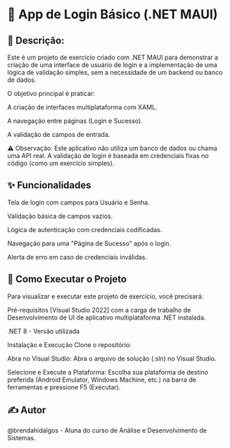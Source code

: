 # 🔑 App de Login Básico (.NET MAUI)

## 📝 Descrição: 
Este é um projeto de exercício criado com .NET MAUI para demonstrar a criação de uma interface de usuário de login e a implementação de uma lógica de validação simples, sem a necessidade de um backend ou banco de dados.

O objetivo principal é praticar:

A criação de interfaces multiplataforma com XAML.

A navegação entre páginas (Login e Sucesso).

A validação de campos de entrada.

⚠️ Observação: Este aplicativo não utiliza um banco de dados ou chama uma API real. A validação de login é baseada em credenciais fixas no código (como um exercício simples).

## ✨ Funcionalidades
Tela de login com campos para Usuário e Senha.

Validação básica de campos vazios.

Lógica de autenticação com credenciais codificadas.

Navegação para uma "Página de Sucesso" após o login.

Alerta de erro em caso de credenciais inválidas.

## 🚀 Como Executar o Projeto
Para visualizar e executar este projeto de exercício, você precisará:

Pré-requisitos
[Visual Studio 2022] com a carga de trabalho de Desenvolvimento de UI de aplicativo multiplataforma .NET instalada.

.NET 8 - Versão utilizada

Instalação e Execução
Clone o repositório:

Abra no Visual Studio: Abra o arquivo de solução (.sln) no Visual Studio.

Selecione e Execute a Plataforma: Escolha sua plataforma de destino preferida (Android Emulator, Windows Machine, etc.) na barra de ferramentas e pressione F5 (Executar).

## ✍️ Autor
@brendahidalgos - Aluna do curso de Análise e Desenvolvimento de Sistemas.
